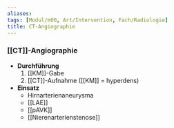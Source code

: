 ```yaml
---
aliases: 
tags: [Modul/m00, Art/Intervention, Fach/Radiologie]
title: CT-Angiographie
---
```

### [[CT]]-Angiographie
- **Durchführung**
	1. [[KM]]-Gabe
	2. [[CT]]-Aufnahme ([[KM]] = hyperdens)
- **Einsatz**
	- Hirnarterienaneurysma
	- [[LAE]]
	- [[pAVK]]
	- [[Nierenarterienstenose]]